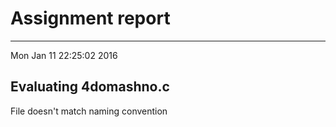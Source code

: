 # Assignment report
---
Mon Jan 11 22:25:02 2016

## Evaluating 4domashno.c

File doesn't match naming convention

